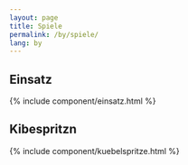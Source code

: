 ```yaml
---
layout: page
title: Spiele
permalink: /by/spiele/
lang: by
---
```


## Einsatz

{% include component/einsatz.html %}

## Kibespritzn

{% include component/kuebelspritze.html %}
